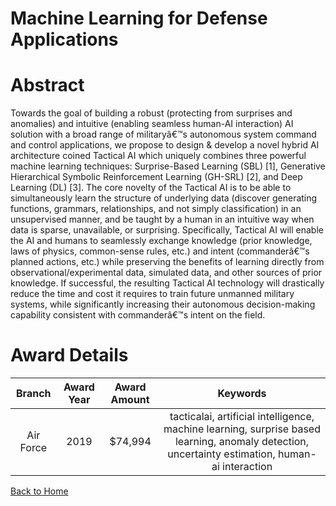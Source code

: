 
Machine Learning for Defense Applications
=========================================

# Abstract


Towards the goal of building a robust (protecting from surprises and anomalies) and intuitive (enabling seamless human-AI interaction) AI solution with a broad range of militaryâ€™s autonomous system command and control applications, we propose to design & develop a novel hybrid AI architecture coined Tactical AI which uniquely combines three powerful machine learning techniques: Surprise-Based Learning (SBL) [1], Generative Hierarchical Symbolic Reinforcement Learning (GH-SRL) [2], and Deep Learning (DL) [3]. The core novelty of the Tactical AI is to be able to simultaneously learn the structure of underlying data (discover generating functions, grammars, relationships, and not simply classification) in an unsupervised manner, and be taught by a human in an intuitive way when data is sparse, unavailable, or surprising. Specifically, Tactical AI will enable the AI and humans to seamlessly exchange knowledge (prior knowledge, laws of physics, common-sense rules, etc.) and intent (commanderâ€™s planned actions, etc.) while preserving the benefits of learning directly from observational/experimental data, simulated data, and other sources of prior knowledge. If successful, the resulting Tactical AI technology will drastically reduce the time and cost it requires to train future unmanned military systems, while significantly increasing their autonomous decision-making capability consistent with commanderâ€™s intent on the field.  

# Award Details

|Branch|Award Year|Award Amount|Keywords|
| :---: | :---: | :---: | :---: |
|Air Force|2019|$74,994|tacticalai, artificial intelligence, machine learning, surprise based learning, anomaly detection, uncertainty estimation, human-ai interaction|
  
  


[Back to Home](https://github.com/chrischow/dod_sbir_awards/Reports/DJ/#1451)
